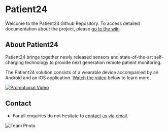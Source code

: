 # Patient24

Welcome to the Patient24 Github Repository. To access detailed documentation about the project, please [go to the wiki](https://github.com/ledangaravi/remote-patient-monitoring/wiki).


## About Patient24
Patient24 brings together newly released sensors and state-of-the-art self-charging technology to provide next generation remote patient monitoring.

The Patient24 solution consists of a wearable device accompanied by an Android and an iOS application. [Watch the video](https://www.youtube.com/watch?v=plrVBWvTG4c) below to learn more.

[![Promotional Video](https://github.com/ledangaravi/remote-patient-monitoring/blob/master/wiki/home/promo_video_screenshot.png)](https://www.youtube.com/watch?v=plrVBWvTG4c)

## Contact
- For all enquiries do not hesitate to [contact us via email](mailto:jf1116@ic.ac.uk).


![Team Photo](https://github.com/ledangaravi/remote-patient-monitoring/blob/master/wiki/home/p24_team_photo.png)
